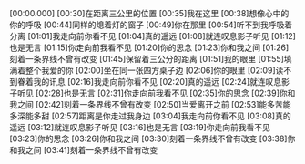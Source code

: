 [00:00.000]
[00:30]在距离三公里的位置
[00:35]我在这里
[00:38]想像心中的你的呼吸
[00:44]同样的熄着灯的窗子
[00:49]你在那里
[00:54]听不到我呼吸着分离
[01:01]我走向前你看不见
[01:04]真的遥远
[01:08]就连叹息影子听见
[01:12]也是无言
[01:15]你走向前我看不见
[01:20]你的思念
[01:23]你和我之间
[01:26]刻着一条界线不曾有改变
[01:45]保留着三公分的距离
[01:51]我的眼里
[01:55]填满着整个我爱的你
[02:00]坐在同一张四方桌子边
[02:06]你的眼里
[02:09]读不到眷着我的讯息
[02:16]我走向前你看不见
[02:20]真的遥远
[02:24]就连叹息影子听见
[02:28]也是无言
[02:31]你走向前我看不见
[02:35]你的思念
[02:39]你和我之间
[02:42]刻着一条界线不曾有改变
[02:50]当爱离开之前
[02:53]能多苦能多深能多甜
[02:57]距离是你走过我身边
[03:04]我走向前你看不见
[03:08]真的遥远
[03:12]就连叹息影子听见
[03:16]也是无言
[03:19]你走向前我看不见
[03:23]你的思念
[03:26]你和我之间
[03:30]刻着一条界线不曾有改变
[03:38]你和我之间
[03:41]刻着一条界线不曾有改变